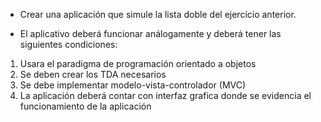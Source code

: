 + Crear una aplicación que simule la lista doble del ejercicio anterior.
- El aplicativo deberá funcionar análogamente y deberá tener las siguientes condiciones:
1. Usara el paradigma de programación orientado a objetos
2. Se deben crear los TDA necesarios
3. Se debe implementar modelo-vista-controlador (MVC)
4. La aplicación deberá contar con interfaz grafica donde se evidencia el funcionamiento de la aplicación
